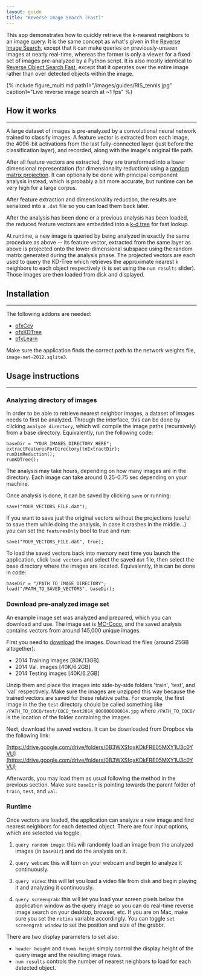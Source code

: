 ```yaml
---
layout: guide
title: "Reverse Image Search (Fast)"
---
```


This app demonstrates how to quickly retrieve the k-nearest neighbors to an image query. It is the same concept as what's given in the [Reverse Image Search](/guides/ReverseImageSearch/), except that it can make queries on previously-unseen images at nearly real-time, whereas the former is only a viewer for a fixed set of images pre-analyzed by a Python script. It is also mostly identical to [Reverse Object Search Fast](/guides/ReverseObjectSearchFast/), except that it operates over the entire image rather than over detected objects within the image.

{% include figure_multi.md path1="/images/guides/RIS_tennis.jpg" caption1="Live reverse image search at ~1 fps" %}


## How it works
---

A large dataset of images is pre-analyzed by a convolutional neural network trained to classify images. A feature vector is extracted from each image, the 4096-bit activations from the last fully-connected layer (just before the classification layer), and recorded, along with the image's original file path.

After all feature vectors are extracted, they are transformed into a lower dimensional representation (for dimensionality reduction) using a [random matrix projection](http://stats.stackexchange.com/questions/235632/pca-vs-random-projection). It can optionally be done with principal component analysis instead, which is probably a bit more accurate, but runtime can be very high for a large corpus.

After feature extraction and dimensionality reduction, the results are serialized into a `.dat` file so you can load them back later.  

After the analysis has been done or a previous analysis has been loaded, the reduced feature vectors are embedded into a [k-d tree](https://en.wikipedia.org/wiki/K-d_tree) for fast lookup.  

At runtime, a new image is queried by being analyzed in exactly the same procedure as above -- its feature vector, extracted from the same layer as above is projected onto the lower-dimensional subspace using the random matrix generated during the analysis phase. The projected vectors are each used to query the KD-Tree which retrieves the approximate nearest `k` neighbors to each object respectively (`k` is set using the `num results` slider). Those images are then loaded from disk and displayed.

## Installation
---
The following addons are needed:

- [ofxCcv](https://github.com/kylemcdonald/ofxCcv)
- [ofxKDTree](https://github.com/genekogan/ofxKDTree)
- [ofxLearn](https://github.com/genekogan/ofxLearn)

Make sure the application finds the correct path to the network weights file, `image-net-2012.sqlite3`. 

## Usage instructions
---

### Analyzing directory of images

In order to be able to retrieve nearest neighbor images, a dataset of images needs to first be analyzed. Through the interface, this can be done by clicking `analyze directory`, which will compile the image paths (recursively) from a base directory. Equivalently, run the following code:


	baseDir = "YOUR_IMAGES_DIRECTORY_HERE";
    extractFeaturesForDirectory(toExtractDir);
    runDimReduction();
    runKDTree();

The analysis may take hours, depending on how many images are in the directory. Each image can take around 0.25-0.75 sec depending on your machine.  

Once analysis is done, it can be saved by clicking `save` or running:

    save("YOUR_VECTORS_FILE.dat");

If you want to save just the original vectors without the projections (useful to save them while doing the analysis, in case it crashes in the middle...) you can set the `featuresOnly` bool to true and run:

	save("YOUR_VECTORS_FILE.dat", true);
	
To load the saved vectors back into memory next time you launch the application, click `load vectors` and select the saved `dat` file, then select the base directory where the images are located. Equivalently, this can be done in code:

	baseDir = "/PATH_TO_IMAGE_DIRECTORY";
    load("/PATH_TO_SAVED_VECTORS", baseDir);

### Download pre-analyzed image set

An example image set was analyzed and prepared, which you can download and use. The image set is [MC-Coco](http://mscoco.org/), and the saved analysis contains vectors from around 145,000 unique images.  

First you need to [download](http://mscoco.org/dataset/#download) the images. Download the files (around 25GB altogether):

- 2014 Training images [80K/13GB]
- 2014 Val. images [40K/6.2GB]
- 2014 Testing images [40K/6.2GB]

Unzip them and place the images into side-by-side folders 'train', 'test', and 'val' respectively. Make sure the images are unzipped this way because the trained vectors are saved for these relative paths. For example, the first image in the the `test` directory should be called something like `/PATH_TO_COCO/test/COCO_test2014_000000000014.jpg` where `/PATH_TO_COCO/` is the location of the folder containing the images.

Next, download the saved vectors. It can be downloaded from Dropbox via the following link:

[https://drive.google.com/drive/folders/0B3WXSfqxKDkFRE05MXY1U3c0YVU](https://drive.google.com/drive/folders/0B3WXSfqxKDkFRE05MXY1U3c0YVU)
	
Afterwards, you may load them as usual following the method in the previous section. Make sure `baseDir` is pointing towards the parent folder of `train`, `test`, and `val`.

### Runtime

Once vectors are loaded, the application can analyze a new image and find nearest neighbors for each detected object. There are four input options, which are selected via toggle.

1) `query random image`: this will randomly load an image from the analyzed images (in `baseDir`) and do the analysis on it.

2) `query webcam`: this will turn on your webcam and begin to analyze it continuously.

3) `query video`: this will let you load a video file from disk and begin playing it and analyzing it continuously.

4) `query screengrab`: this will let you load your screen pixels below the application window as the query image so you can do real-time reverse image search on your desktop, browser, etc. If you are on Mac, make sure you set the `retina` variable accordingly. You can toggle `set screengrab window` to set the position and size of the grabbr.

There are two display parameters to set also:

- `header height` and `thumb height` simply control the display height of the query image and the resulting image rows. 
- `num results` controls the number of nearest neighbors to load for each detected object.
